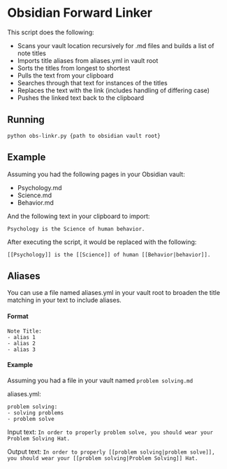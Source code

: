 # Obsidian Forward Linker

This script does the following:

- Scans your vault location recursively for .md files and builds a list of note titles
- Imports title aliases from aliases.yml in vault root
- Sorts the titles from longest to shortest
- Pulls the text from your clipboard
- Searches through that text for instances of the titles
- Replaces the text with the link (includes handling of differing case)
- Pushes the linked text back to the clipboard

## Running

```python obs-linkr.py {path to obsidian vault root}```

## Example

Assuming you had the following pages in your Obsidian vault:

* Psychology.md
* Science.md
* Behavior.md

And the following text in your clipboard to import:

```Psychology is the Science of human behavior.```

After executing the script, it would be replaced with the following:

```[[Psychology]] is the [[Science]] of human [[Behavior|behavior]].```

## Aliases

You can use a file named aliases.yml in your vault root to broaden the title matching in your text to include aliases.

#### Format

```
Note Title:
- alias 1
- alias 2
- alias 3
```

#### Example

Assuming you had a file in your vault named ```problem solving.md```

aliases.yml:
```
problem solving:
- solving problems
- problem solve
```

Input text:
```In order to properly problem solve, you should wear your Problem Solving Hat.```

Output text:
```In order to properly [[problem solving|problem solve]], you should wear your [[problem solving|Problem Solving]] Hat.```
